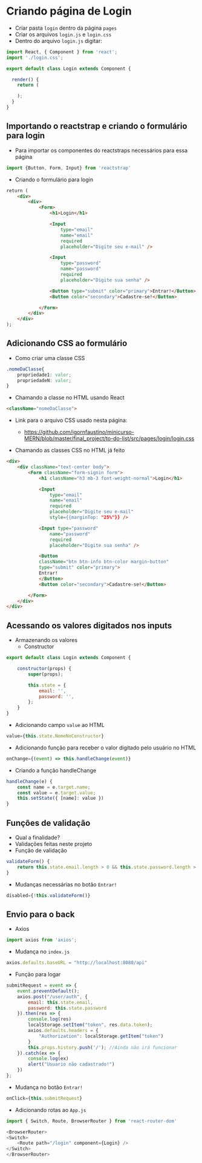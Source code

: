 
# Criando página de Login

- Criar pasta `login` dentro da página `pages`
- Criar os arquivos `login.js` e `login.css` 
- Dentro do arquivo `login.js` digitar:

``` js
import React, { Component } from 'react';
import './login.css';

export default class Login extends Component {

  render() {
    return ( 

    );
  }
}
```


## Importando o reactstrap e criando o formulário para login
- Para importar os componentes do reactstraps necessários para essa página
``` js
import {Button, Form, Input} from 'reactstrap'
```
- Criando o formulário para login
``` html
return ( 
    <div>
        <div>
            <Form>
                <h1>Login</h1>

                <Input 
                    type="email"
                    name="email"
                    required
                    placeholder="Digite seu e-mail" />

                <Input 
                    type="password"
                    name="password"
                    required
                    placeholder="Digite sua senha" />

                <Button type="submit" color="primary">Entrar!</Button>
                <Button color="secondary">Cadastre-se!</Button>

            </Form>
        </div>
    </div>
);
```


## Adicionando CSS ao formulário

- Como criar uma classe CSS
```css
.nomeDaClasse{
    propriedade1: valor;
    propriedadeN: valor;
}
```
- Chamando a classe no HTML usando React
```html
<className="nomeDaClasse">
```

- Link para o arquivo CSS usado nesta página: 
    - https://github.com/igornfaustino/minicurso-MERN/blob/master/final_project/to-do-list/src/pages/login/login.css

- Chamando as classes CSS no HTML já feito
``` html
<div>
    <div className="text-center body">
        <Form className="form-signin form">
            <h1 className="h3 mb-3 font-weight-normal">Login</h1>

            <Input 
                type="email"
                name="email"
                required
                placeholder="Digite seu e-mail" 
                style={{marginTop: "25%"}} />

            <Input type="password"
                name="password"
                required
                placeholder="Digite sua senha" />

            <Button 
            className="btn btn-info btn-color margin-button" 
            type="submit" color="primary">
            Entrar!
            </Button>
            <Button color="secondary">Cadastre-se!</Button>

        </Form>
    </div>
</div>
  ```

  ## Acessando os valores digitados nos inputs

- Armazenando os valores
  - Constructor

``` js
export default class Login extends Component {

    constructor(props) {
        super(props);

        this.state = {
            email: '',
            password: '',
        };
    }
}
```
- Adicionando campo `value` ao HTML

```js
value={this.state.NomeNoConstructor}
```

- Adicionando função para receber o valor digitado pelo usuário no HTML

```js
onChange={(event) => this.handleChange(event)}
```
- Criando a função handleChange

```js
handleChange(e) {
    const name = e.target.name;
    const value = e.target.value;
    this.setState({ [name]: value })
}
```

## Funções de validação 

- Qual a finalidade?
- Validações feitas neste projeto
- Função de validação

```js
validateForm() {
    return this.state.email.length > 0 && this.state.password.length > 3;
}
```
- Mudanças necessárias no botão `Entrar!`
```js
disabled={!this.validateForm()}
```

## Envio para o back

- Axios

```js
import axios from 'axios';
```

- Mudança no `index.js`
```js
axios.defaults.baseURL = "http://localhost:8080/api"
```

- Função para logar

```js
submitRequest = event => {
    event.preventDefault();
    axios.post("/user/auth", {
        email: this.state.email,
        password: this.state.password
    }).then(res => {
        console.log(res)
        localStorage.setItem("token", res.data.token);
        axios.defaults.headers = {
            "Authorization": localStorage.getItem("token")
        }
        this.props.history.push('/'); //Ainda não irá funcionar
    }).catch(ex => {
        console.log(ex)
        alert("Usuario não cadastrado!")
    })
};
```
- Mudança no botão `Entrar!`

```js
onClick={this.submitRequest}
```

- Adicionando rotas ao `App.js`

```js
import { Switch, Route, BrowserRouter } from 'react-router-dom'

<BrowserRouter>
<Switch>
    <Route path="/login" component={Login} />
</Switch>
</BrowserRouter>
```


